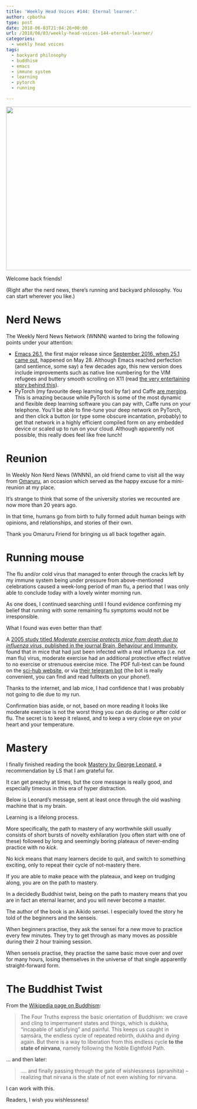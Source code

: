 ```yaml
---
title: 'Weekly Head Voices #144: Eternal learner.'
author: cpbotha
type: post
date: 2018-06-03T21:04:26+00:00
url: /2018/06/03/weekly-head-voices-144-eternal-learner/
categories:
  - weekly head voices
tags:
  - backyard philosophy
  - buddhism
  - emacs
  - immune system
  - learning
  - pytorch
  - running

---
```

<a href="https://cpbotha.net/wp-content/uploads/2018/06/fiery_ssw_sunset.jpg" data-rel="lightbox-image-0" data-rl_title="" data-rl_caption="" title=""><img data-attachment-id="3184" data-permalink="https://cpbotha.net/2018/06/03/weekly-head-voices-144-eternal-learner/fiery_ssw_sunset/" data-orig-file="https://cpbotha.net/wp-content/uploads/2018/06/fiery_ssw_sunset.jpg" data-orig-size="4032,2141" data-comments-opened="1" data-image-meta="{&quot;aperture&quot;:&quot;1.8&quot;,&quot;credit&quot;:&quot;&quot;,&quot;camera&quot;:&quot;iPhone 8&quot;,&quot;caption&quot;:&quot;&quot;,&quot;created_timestamp&quot;:&quot;1527444212&quot;,&quot;copyright&quot;:&quot;&quot;,&quot;focal_length&quot;:&quot;3.99&quot;,&quot;iso&quot;:&quot;40&quot;,&quot;shutter_speed&quot;:&quot;0.041666666666667&quot;,&quot;title&quot;:&quot;&quot;,&quot;orientation&quot;:&quot;1&quot;}" data-image-title="fiery_ssw_sunset" data-image-description="" data-medium-file="https://cpbotha.net/wp-content/uploads/2018/06/fiery_ssw_sunset-300x159.jpg" data-large-file="https://cpbotha.net/wp-content/uploads/2018/06/fiery_ssw_sunset-1024x544.jpg" class="alignnone size-large wp-image-3184" src="https://cpbotha.net/wp-content/uploads/2018/06/fiery_ssw_sunset-1024x544.jpg" alt="" width="840" height="446" srcset="https://cpbotha.net/wp-content/uploads/2018/06/fiery_ssw_sunset-1024x544.jpg 1024w, https://cpbotha.net/wp-content/uploads/2018/06/fiery_ssw_sunset-300x159.jpg 300w, https://cpbotha.net/wp-content/uploads/2018/06/fiery_ssw_sunset-768x408.jpg 768w, https://cpbotha.net/wp-content/uploads/2018/06/fiery_ssw_sunset-1200x637.jpg 1200w" sizes="(max-width: 709px) 85vw, (max-width: 909px) 67vw, (max-width: 1362px) 62vw, 840px" /></a>

Welcome back friends!

(Right after the nerd news, there&#8217;s running and backyard philosophy. You can start wherever you like.)

# Nerd News

The Weekly Nerd News Network (WNNN) wanted to bring the following points under your attention:

  * [Emacs 26.1][1], the first major release since [September 2016, when 25.1 came out][2], happened on May 28. Although Emacs reached perfection (and sentience, some say) a few decades ago, this new version does include improvements such as native line numbering for the VIM refugees and buttery smooth scrolling on X11 (read [the very entertaining story behind this][3]).
  * PyTorch (my favourite deep learning tool by far) and Caffe [are merging][4]. This is amazing because while PyTorch is some of the most dynamic and flexible deep learning software you can pay with, Caffe runs on your telephone. You&#8217;ll be able to fine-tune your deep network on PyTorch, and then click a button (or type some obscure incantation, probably) to get that network in a highly efficient compiled form on any embedded device or scaled up to run on your cloud. Although apparently not possible, this really does feel like free lunch!

# Reunion

In Weekly Non Nerd News (WNNN), an old friend came to visit all the way from [Omaruru][5], an occasion which served as the happy excuse for a mini-reunion at my place.

It&#8217;s strange to think that some of the university stories we recounted are now more than 20 years ago.

In that time, humans go from birth to fully formed adult human beings with opinions, and relationships, and stories of their own.

Thank you Omaruru Friend for bringing us all back together again.

# Running mouse

The flu and/or cold virus that managed to enter through the cracks left by my immune system being under pressure from above-mentioned celebrations caused a week-long period of man flu, a period that I was only able to conclude today with a lovely winter morning run.

As one does, I continued searching until I found evidence confirming my belief that running with some remaining flu symptoms would not be irresponsible.

What I found was even better than that!

A [2005 study titled _Moderate exercise protects mice from death due to influenza virus,_ published in the journal Brain, Behaviour and Immunity][6], found that in mice that had just been infected with a real influenza (i.e. not man flu) virus, moderate exercise had an additional protective effect relative to no exercise or strenuous exercise mice. The PDF full-text can be found on the [sci-hub website][7], or via [their telegram bot][8] (the bot is really convenient, you can find and read fulltexts on your phone!).

Thanks to the internet, and lab mice, I had confidence that I was probably not going to die due to my run.

Confirmation bias aside, or not, based on more reading it looks like moderate exercise is not the worst thing you can do during or after cold or flu. The secret is to keep it relaxed, and to keep a very close eye on your heart and your temperature.

# Mastery

I finally finished reading the book [Mastery by George Leonard][9], a recommendation by LS that I am grateful for.

It can get preachy at times, but the core message is really good, and especially timeous in this era of hyper distraction.

Below is Leonard&#8217;s message, sent at least once through the old washing machine that is my brain.

Learning is a lifelong process.

More specifically, the path to mastery of any worthwhile skill usually consists of short bursts of novelty exhilaration (you often start with one of these) followed by long and seemingly boring plateaux of never-ending practice with no _kick_.

No kick means that many learners decide to quit, and switch to something exciting, only to repeat their cycle of not-mastery there.

If you are able to make peace with the plateaux, and keep on trudging along, you are on the path to mastery.

In a decidedly Buddhist twist, being on the path to mastery means that you are in fact an eternal learner, and you will never become a master.

The author of the book is an Aikido sensei. I especially loved the story he told of the beginners and the senseis.

When beginners practise, they ask the sensei for a new move to practice every few minutes. They try to get through as many moves as possible during their 2 hour training session.

When senseis practise, they practise the same basic move over and over for many hours, losing themselves in the universe of that single apparently straight-forward form.

# The Buddhist Twist

From the [Wikipedia page on Buddhism][10]:

> The Four Truths express the basic orientation of Buddhism: we crave and cling to impermanent states and things, which is dukkha, &#8220;incapable of satisfying&#8221; and painful. This keeps us caught in saṃsāra, the endless cycle of repeated rebirth, dukkha and dying again. But there is a way to liberation from this endless cycle **to the state of nirvana**, namely following the Noble Eightfold Path.

&#8230; and then later:

> &#8230;. and finally passing through the gate of wishlessness (apranihita) – realizing that nirvana is the state of not even wishing for nirvana.

I can work with this.

Readers, I wish you wishlessness!

 [1]: https://lists.gnu.org/archive/html/emacs-devel/2018-05/msg00765.html
 [2]: https://www.gnu.org/software/emacs/history.html
 [3]: https://www.facebook.com/notes/daniel-colascione/buttery-smooth-emacs/10155313440066102/
 [4]: https://pytorch.org/2018/05/02/road-to-1.0.html
 [5]: https://en.wikipedia.org/wiki/Omaruru,_Namibia
 [6]: https://www.ncbi.nlm.nih.gov/pubmed/15922557
 [7]: https://whereisscihub.now.sh/
 [8]: https://t.me/scihubot
 [9]: https://www.goodreads.com/book/show/81940.Mastery
 [10]: https://en.wikipedia.org/wiki/Buddhism
